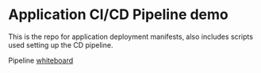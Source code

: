 # Application CI/CD Pipeline demo
This is the repo for application deployment manifests, also includes scripts used setting up the CD pipeline.

Pipeline [whiteboard](https://miro.com/app/board/o9J_kqsLBXI=/)

